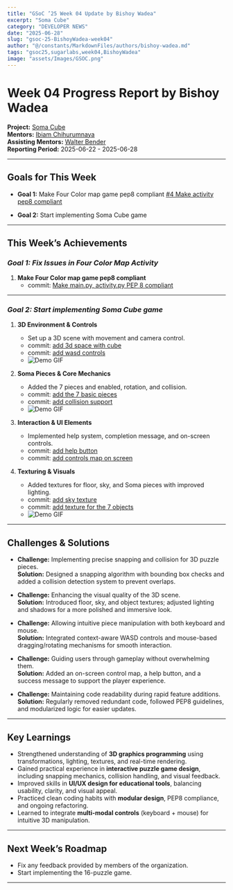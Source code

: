 ```yaml
---
title: "GSoC ’25 Week 04 Update by Bishoy Wadea"
excerpt: "Soma Cube"
category: "DEVELOPER NEWS"
date: "2025-06-28"
slug: "gsoc-25-BishoyWadea-week04"
author: "@/constants/MarkdownFiles/authors/bishoy-wadea.md"
tags: "gsoc25,sugarlabs,week04,BishoyWadea"
image: "assets/Images/GSOC.png"
---
```


<!-- markdownlint-disable -->

# Week 04 Progress Report by Bishoy Wadea

**Project:** [Soma Cube](https://github.com/Bishoywadea/Soma-Cube)  
**Mentors:** [Ibiam Chihurumnaya](https://github.com/chimosky)  
**Assisting Mentors:** [Walter Bender](https://github.com/walterbender/)  
**Reporting Period:** 2025-06-22 - 2025-06-28 

---

## Goals for This Week

- **Goal 1:** Make Four Color map game pep8 compliant [#4 Make activity pep8 compliant](https://github.com/Bishoywadea/Four-Color-Map/issues/4)

- **Goal 2:** Start implementing Soma Cube game
---

## This Week’s Achievements

### *Goal 1: Fix Issues in Four Color Map Activity*

1. **Make Four Color map game pep8 compliant**  
   - commit: [Make main.py, activity.py PEP 8 compliant](https://github.com/Bishoywadea/Four-Color-Map/commit/45b2dd77e39a6d822d9d4ba0a12fbf1c31e1f04b)

---

### *Goal 2: Start implementing Soma Cube game*
1. **3D Environment & Controls**
    - Set up a 3D scene with movement and camera control.
    - commit: [add 3d space with cube](https://github.com/Bishoywadea/Soma-Cube/commit/c917f9d2af509cc4f405f9b72fe8d479e1f3f56f)
    - commit: [add wasd controls](https://github.com/Bishoywadea/Soma-Cube/commit/7dc779dbecd693794a2ae96f25ef3aa3dd174c83)
    - ![Demo GIF](https://i.postimg.cc/W4mpdVC6/01.gif)

2. **Soma Pieces & Core Mechanics**
    - Added the 7 pieces and enabled, rotation, and collision.
    - commit: [add the 7 basic pieces](https://github.com/Bishoywadea/Soma-Cube/commit/5ace6710608720ba05bad05df3dac26bbd1907e9)
    - commit: [add collision support](https://github.com/Bishoywadea/Soma-Cube/commit/9e1f60943b64718c4efc6deca1a0a077f1e94475)
    - ![Demo GIF](https://i.postimg.cc/9fsSHwJL/02.gif)

3. **Interaction & UI Elements**
    - Implemented help system, completion message, and on-screen controls.
    - commit: [add help button](https://github.com/Bishoywadea/Soma-Cube/commit/f00c1661fc94a9c29e3325c83c916d215a2b1c32)
    - commit: [add controls map on screen](https://github.com/Bishoywadea/Soma-Cube/commit/325d9197cedc5dfa6643382fcaf246b681201806)

4. **Texturing & Visuals**
    - Added textures for floor, sky, and Soma pieces with improved lighting.
    - commit: [add sky texture](https://github.com/Bishoywadea/Soma-Cube/commit/be08b1c314dccc7f0c984585a1ee19e27664ce89)
    - commit: [add texture for the 7 objects](https://github.com/Bishoywadea/Soma-Cube/commit/8b69f60a615037266dc2ae8e89d8ed09a231c1ea)
    - ![Demo GIF](https://i.postimg.cc/zB1jkCdY/03-Conv-Gif.gif)

---

## Challenges & Solutions

- **Challenge:** Implementing precise snapping and collision for 3D puzzle pieces.  
  **Solution:** Designed a snapping algorithm with bounding box checks and added a collision detection system to prevent overlaps.

- **Challenge:** Enhancing the visual quality of the 3D scene.  
  **Solution:** Introduced floor, sky, and object textures; adjusted lighting and shadows for a more polished and immersive look.

- **Challenge:** Allowing intuitive piece manipulation with both keyboard and mouse.  
  **Solution:** Integrated context-aware WASD controls and mouse-based dragging/rotating mechanisms for smooth interaction.

- **Challenge:** Guiding users through gameplay without overwhelming them.  
  **Solution:** Added an on-screen control map, a help button, and a success message to support the player experience.

- **Challenge:** Maintaining code readability during rapid feature additions.  
  **Solution:** Regularly removed redundant code, followed PEP8 guidelines, and modularized logic for easier updates.

---

## Key Learnings

- Strengthened understanding of **3D graphics programming** using transformations, lighting, textures, and real-time rendering.
- Gained practical experience in **interactive puzzle game design**, including snapping mechanics, collision handling, and visual feedback.
- Improved skills in **UI/UX design for educational tools**, balancing usability, clarity, and visual appeal.
- Practiced clean coding habits with **modular design**, PEP8 compliance, and ongoing refactoring.
- Learned to integrate **multi-modal controls** (keyboard + mouse) for intuitive 3D manipulation.


---

## Next Week’s Roadmap

- Fix any feedback provided by members of the organization.  
- Start implementing the 16-puzzle game.
---

